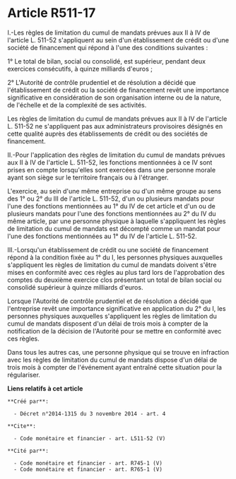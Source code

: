 # Article R511-17

I.-Les règles de limitation du cumul de mandats prévues aux II à IV de l'article L. 511-52 s'appliquent au sein d'un
établissement de crédit ou d'une société de financement qui répond à l'une des conditions suivantes : 

1° Le total de bilan, social ou consolidé, est supérieur, pendant deux exercices consécutifs, à quinze milliards d'euros ; 

2° L'Autorité de contrôle prudentiel et de résolution a décidé que l'établissement de crédit ou la société de financement
revêt une importance significative en considération de son organisation interne ou de la nature, de l'échelle et de la
complexité de ses activités. 

Les règles de limitation du cumul de mandats prévues aux II à IV de l'article L. 511-52 ne s'appliquent pas aux
administrateurs provisoires désignés en cette qualité auprès des établissements de crédit ou des sociétés de financement. 

II.-Pour l'application des règles de limitation du cumul de mandats prévues aux II à IV de l'article L. 511-52, les fonctions
mentionnées à ce IV sont prises en compte lorsqu'elles sont exercées dans une personne morale ayant son siège sur le
territoire français ou à l'étranger. 

L'exercice, au sein d'une même entreprise ou d'un même groupe au sens des 1° ou 2° du III de l'article L. 511-52, d'un ou
plusieurs mandats pour l'une des fonctions mentionnées au 1° du IV de cet article et d'un ou de plusieurs mandats pour l'une
des fonctions mentionnées au 2° du IV du même article, par une personne physique à laquelle s'appliquent les règles de
limitation du cumul de mandats est décompté comme un mandat pour l'une des fonctions mentionnées au 1° du IV de l'article L.
511-52. 

III.-Lorsqu'un établissement de crédit ou une société de financement répond à la condition fixée au 1° du I, les personnes
physiques auxquelles s'appliquent les règles de limitation du cumul de mandats doivent s'être mises en conformité avec ces
règles au plus tard lors de l'approbation des comptes du deuxième exercice clos présentant un total de bilan social ou
consolidé supérieur à quinze milliards d'euros. 

Lorsque l'Autorité de contrôle prudentiel et de résolution a décidé que l'entreprise revêt une importance significative en
application du 2° du I, les personnes physiques auxquelles s'appliquent les règles de limitation du cumul de mandats
disposent d'un délai de trois mois à compter de la notification de la décision de l'Autorité pour se mettre en conformité
avec ces règles. 

Dans tous les autres cas, une personne physique qui se trouve en infraction avec les règles de limitation du cumul de mandats
dispose d'un délai de trois mois à compter de l'événement ayant entraîné cette situation pour la régulariser.

**Liens relatifs à cet article**

	**Créé par**:

	  - Décret n°2014-1315 du 3 novembre 2014 - art. 4

	**Cite**:

	  - Code monétaire et financier - art. L511-52 (V)

	**Cité par**:

	  - Code monétaire et financier - art. R745-1 (V)
	  - Code monétaire et financier - art. R765-1 (V)
